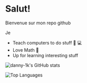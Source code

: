 <!-- [header!] -->
# Salut!
Bienvenue sur mon repo github

Je
- Teach computers to do stuff 🧠 💻
- Love Math 🧮
- Up for learning interesting stuff


![danny-1k's GitHub stats](https://github-readme-stats.vercel.app/api?username=danny-1k&theme=radical&show_icons=True&count-private=true)

![Top Languages](https://github-readme-stats.vercel.app/api/top-langs/?username=danny-1k&count-private=true)
